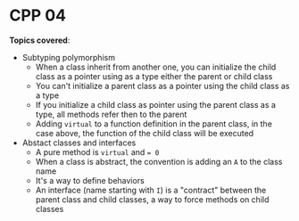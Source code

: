 # CPP 04

**Topics covered**:
- Subtyping polymorphism
    - When a class inherit from another one, you can initialize the child class as a pointer using as a type either the parent or child class
    - You can't initialize a parent class as a pointer using the child class as a type
    - If you initialize a child class as pointer using the parent class as a type, all methods refer then to the parent
    - Adding `virtual` to a function definition in the parent class, in the case above, the function of the child class will be executed
- Abstact classes and interfaces
    - A pure method is `virtual` and `= 0`
    - When a class is abstract, the convention is adding an `A` to the class name
    - It's a way to define behaviors
    - An interface (name starting with `I`) is a "contract" between the parent class and child classes, a way to force methods on child classes


